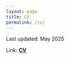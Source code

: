```yaml
---
layout: page
title: CV
permalink: /cv/ 
---
```

Last updated: May 2025

<!-- <object data="{{site.url}}/assets/pdfs/Mihir_CV.pdf" width="800" height="800" type='application/pdf'></object> -->

Link: [**CV**]({{site.url}}/assets/pdfs/Mihir_Kavishwar_Academic_CV.pdf) 
<!-- [CV](https://drive.google.com/file/d/1pMiN1xyMyV9UXPfaX-jo72ttvMhQbYMQ/view?usp=sharing) (last updated: July 2021) -->




